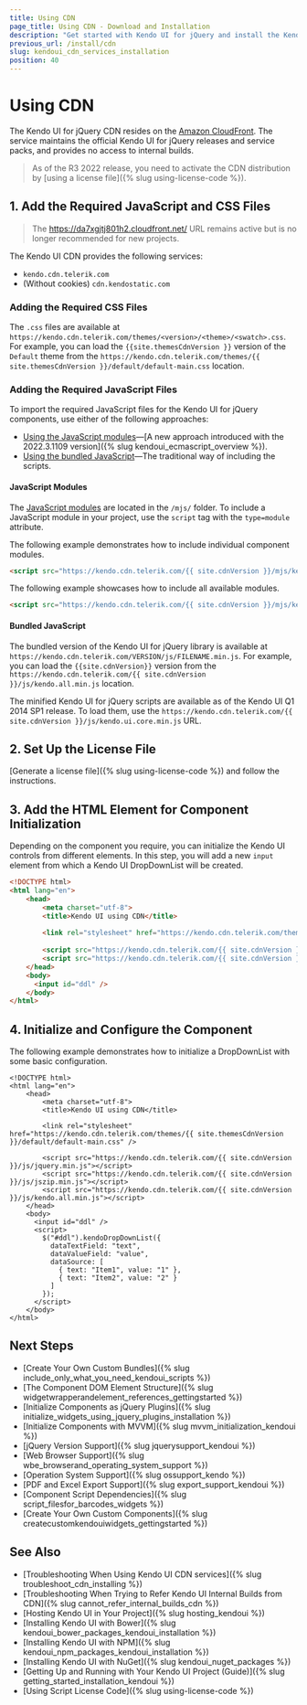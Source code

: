 ```yaml
---
title: Using CDN
page_title: Using CDN - Download and Installation 
description: "Get started with Kendo UI for jQuery and install the Kendo UI components by using the Kendo UI CDN services."
previous_url: /install/cdn
slug: kendoui_cdn_services_installation
position: 40
---
```


# Using CDN

The Kendo UI for jQuery CDN resides on the [Amazon CloudFront](https://aws.amazon.com/cloudfront/). The service maintains the official Kendo UI for jQuery releases and service packs, and provides no access to internal builds. 

> As of the R3 2022 release, you need to activate the CDN distribution by [using a license file]({% slug using-license-code %}).

## 1. Add the Required JavaScript and CSS Files

> The https://da7xgjtj801h2.cloudfront.net/ URL remains active but is no longer recommended for new projects.

The Kendo UI CDN provides the following services: 

* `kendo.cdn.telerik.com`
* (Without cookies) `cdn.kendostatic.com`

### Adding the Required CSS Files

The `.css` files are available at `https://kendo.cdn.telerik.com/themes/<version>/<theme>/<swatch>.css`. For example, you can load the `{{site.themesCdnVersion }}` version of the `Default` theme  from the `https://kendo.cdn.telerik.com/themes/{{ site.themesCdnVersion }}/default/default-main.css` location.

### Adding the Required JavaScript Files

To import the required JavaScript files for the Kendo UI for jQuery components, use either of the following approaches:

 - [Using the JavaScript modules](#javascript-modules)—[A new approach introduced with the 2022.3.1109 version]({% slug kendoui_ecmascript_overview %}).
 - [Using the bundled JavaScript](#bundled-javascript)—The traditional way of including the scripts.

#### JavaScript Modules

The [JavaScript modules](https://developer.mozilla.org/en-US/docs/Web/JavaScript/Guide/Modules) are located in the `/mjs/` folder. To include a JavaScript module in your project, use the `script` tag with the `type=module` attribute.

The following example demonstrates how to include individual component modules. 

```html
<script src="https://kendo.cdn.telerik.com/{{ site.cdnVersion }}/mjs/kendo.grid.js" type="module"></script> <!-- Include the Grid module. The rest of the dependencies required by the Grid will be loaded automatically. -->
```

The following example showcases how to include all available modules.

```html
<script src="https://kendo.cdn.telerik.com/{{ site.cdnVersion }}/mjs/kendo.all.js" type="module"></script> <!-- Include all Kendo UI modules. -->
```

#### Bundled JavaScript

The bundled version of the Kendo UI for jQuery library is available at `https://kendo.cdn.telerik.com/VERSION/js/FILENAME.min.js`. For example, you can load the `{{site.cdnVersion}}` version from the `https://kendo.cdn.telerik.com/{{ site.cdnVersion }}/js/kendo.all.min.js` location.

The minified Kendo UI for jQuery scripts are available as of the Kendo UI Q1 2014 SP1 release. To load them, use the `https://kendo.cdn.telerik.com/{{ site.cdnVersion }}/js/kendo.ui.core.min.js` URL.

## 2. Set Up the License File

[Generate a license file]({% slug using-license-code %}) and follow the instructions.

## 3. Add the HTML Element for Component Initialization

Depending on the component you require, you can initialize the Kendo UI controls from different elements. In this step, you will add a new `input` element from which a Kendo UI DropDownList will be created. 


```html
<!DOCTYPE html>
<html lang="en">
    <head>
        <meta charset="utf-8">
        <title>Kendo UI using CDN</title>
        
        <link rel="stylesheet" href="https://kendo.cdn.telerik.com/themes/{{ site.themesCdnVersion }}/default/default-main.css" />
        
        <script src="https://kendo.cdn.telerik.com/{{ site.cdnVersion }}/js/jquery.min.js"></script>
        <script src="https://kendo.cdn.telerik.com/{{ site.cdnVersion }}/js/kendo.all.min.js"></script>
    </head>
    <body>
      <input id="ddl" />	  
    </body>
</html>
```

## 4. Initialize and Configure the Component

The following example demonstrates how to initialize a DropDownList with some basic configuration.

```dojo
<!DOCTYPE html>
<html lang="en">
    <head>
        <meta charset="utf-8">
        <title>Kendo UI using CDN</title>

        <link rel="stylesheet" href="https://kendo.cdn.telerik.com/themes/{{ site.themesCdnVersion }}/default/default-main.css" />

        <script src="https://kendo.cdn.telerik.com/{{ site.cdnVersion }}/js/jquery.min.js"></script>
        <script src="https://kendo.cdn.telerik.com/{{ site.cdnVersion }}/js/jszip.min.js"></script>
        <script src="https://kendo.cdn.telerik.com/{{ site.cdnVersion }}/js/kendo.all.min.js"></script>
    </head>
    <body>
      <input id="ddl" />
      <script>
	    $("#ddl").kendoDropDownList({
          dataTextField: "text",
          dataValueField: "value",
          dataSource: [
            { text: "Item1", value: "1" },
            { text: "Item2", value: "2" }
          ]
        });
	  </script>	  
    </body>
</html>
```


## Next Steps

* [Create Your Own Custom Bundles]({% slug include_only_what_you_need_kendoui_scripts %})
* [The Component DOM Element Structure]({% slug widgetwrapperandelement_references_gettingstarted %})
* [Initialize Components as jQuery Plugins]({% slug initialize_widgets_using_jquery_plugins_installation %})
* [Initialize Components with MVVM]({% slug mvvm_initialization_kendoui %})
* [jQuery Version Support]({% slug jquerysupport_kendoui %})
* [Web Browser Support]({% slug wbe_browserand_operating_system_support %})
* [Operation System Support]({% slug ossupport_kendo %})
* [PDF and Excel Export Support]({% slug export_support_kendoui %})
* [Component Script Dependencies]({% slug script_filesfor_barcodes_widgets %})
* [Create Your Own Custom Components]({% slug createcustomkendouiwidgets_gettingstarted %})

## See Also

* [Troubleshooting When Using Kendo UI CDN services]({% slug troubleshoot_cdn_installing %})
* [Troubleshooting When Trying to Refer Kendo UI Internal Builds from CDN]({% slug cannot_refer_internal_builds_cdn %})
* [Hosting Kendo UI in Your Project]({% slug hosting_kendoui %})
* [Installing Kendo UI with Bower]({% slug kendoui_bower_packages_kendoui_installation %})
* [Installing Kendo UI with NPM]({% slug kendoui_npm_packages_kendoui_installation %})
* [Installing Kendo UI with NuGet]({% slug kendoui_nuget_packages %})
* [Getting Up and Running with Your Kendo UI Project (Guide)]({% slug getting_started_installation_kendoui %})
* [Using Script License Code]({% slug using-license-code %})
